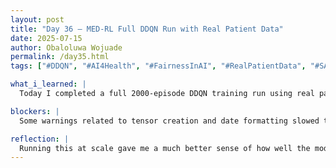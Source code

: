 ```yaml
---
layout: post
title: "Day 36 – MED-RL Full DDQN Run with Real Patient Data"
date: 2025-07-15
author: Obaloluwa Wojuade
permalink: /day35.html
tags: ["#DDQN", "#AI4Health", "#FairnessInAI", "#RealPatientData", "#SAIRI25", "#ModelTraining", "#ReinforcementLearning"]

what_i_learned: |
  Today I completed a full 2000-episode DDQN training run using real patient data with 7 input features. I integrated fairness considerations and ran the model across a cohort of over 700 patient profiles. I tracked reward, accuracy (time spent in safe glucose range), and loss across episodes. While some episodes showed strong performance (up to 98% accuracy), there was still wide variance, revealing areas where model tuning and patient-specific adaptations are needed.

blockers: |
  Some warnings related to tensor creation and date formatting slowed things down but didn’t block training.

reflection: |
  Running this at scale gave me a much better sense of how well the model generalizes across diverse patients. Seeing the fluctuation in accuracy and reward helped me realize just how crucial fine-tuning and fairness metrics are. I’m getting closer to real-world simulation, and it feels like a major step forward.
---
```

